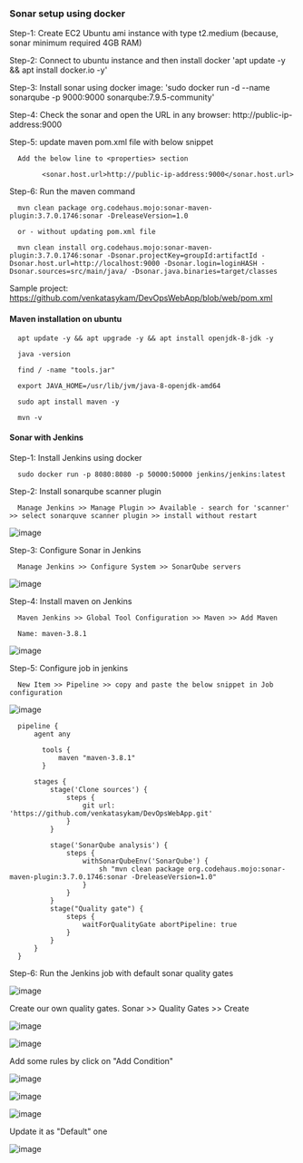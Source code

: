 ### Sonar setup using docker

Step-1: Create EC2 Ubuntu ami instance with type t2.medium (because, sonar minimum required 4GB RAM)

Step-2: Connect to ubuntu instance and then install docker 'apt update -y && apt install docker.io -y'

Step-3: Install sonar using docker image: 'sudo docker run -d --name sonarqube -p 9000:9000 sonarqube:7.9.5-community'

Step-4: Check the sonar and open the URL in any browser: http://public-ip-address:9000

Step-5: update maven pom.xml file with below snippet

      Add the below line to <properties> section
      
            <sonar.host.url>http://public-ip-address:9000</sonar.host.url>
            
Step-6: Run the maven command

      mvn clean package org.codehaus.mojo:sonar-maven-plugin:3.7.0.1746:sonar -DreleaseVersion=1.0
      
      or - without updating pom.xml file
      
      mvn clean install org.codehaus.mojo:sonar-maven-plugin:3.7.0.1746:sonar -Dsonar.projectKey=groupId:artifactId -Dsonar.host.url=http://localhost:9000 -Dsonar.login=loginHASH -Dsonar.sources=src/main/java/ -Dsonar.java.binaries=target/classes
      
      
Sample project: https://github.com/venkatasykam/DevOpsWebApp/blob/web/pom.xml


#### Maven installation on ubuntu

      apt update -y && apt upgrade -y && apt install openjdk-8-jdk -y
      
      java -version
      
      find / -name "tools.jar"
      
      export JAVA_HOME=/usr/lib/jvm/java-8-openjdk-amd64
      
      sudo apt install maven -y
      
      mvn -v

#### Sonar with Jenkins

Step-1: Install Jenkins using docker

      sudo docker run -p 8080:8080 -p 50000:50000 jenkins/jenkins:latest
      
Step-2: Install sonarqube scanner plugin

      Manage Jenkins >> Manage Plugin >> Available - search for 'scanner' >> select sonarquve scanner plugin >> install without restart
      
![image](https://user-images.githubusercontent.com/24622526/127777873-e6d69b78-eba6-4fea-92b5-d8cdb51f9e99.png)

Step-3: Configure Sonar in Jenkins

      Manage Jenkins >> Configure System >> SonarQube servers
      
![image](https://user-images.githubusercontent.com/24622526/127777517-aa234189-a9f4-435c-91e3-372eb60f5197.png)

Step-4: Install maven on Jenkins

      Maven Jenkins >> Global Tool Configuration >> Maven >> Add Maven 
      
      Name: maven-3.8.1
      
![image](https://user-images.githubusercontent.com/24622526/127777598-09cc47ac-6183-4402-8260-10c310cda7ca.png)

Step-5: Configure job in jenkins

      New Item >> Pipeline >> copy and paste the below snippet in Job configuration


![image](https://user-images.githubusercontent.com/24622526/127778001-20dcb45d-8787-4739-abcd-338946b87cff.png)

      pipeline {
          agent any

            tools {
                maven "maven-3.8.1"
            }

          stages {
              stage('Clone sources') {
                  steps {
                      git url: 'https://github.com/venkatasykam/DevOpsWebApp.git'
                  }
              }

              stage('SonarQube analysis') {
                  steps {
                      withSonarQubeEnv('SonarQube') {
                          sh "mvn clean package org.codehaus.mojo:sonar-maven-plugin:3.7.0.1746:sonar -DreleaseVersion=1.0"
                      }
                  }
              }
              stage("Quality gate") {
                  steps {
                      waitForQualityGate abortPipeline: true
                  }
              }
          }
      }

Step-6: Run the Jenkins job with default sonar quality gates

![image](https://user-images.githubusercontent.com/24622526/127778246-82cc7d9e-99d9-44fc-8a77-c951d0022ad3.png)


Create our own quality gates. Sonar >> Quality Gates >> Create


![image](https://user-images.githubusercontent.com/24622526/127778354-154c1f28-b21a-40eb-9864-4229f68104c3.png)

![image](https://user-images.githubusercontent.com/24622526/127778377-e93601a5-6d7c-475a-a54b-f52ea131419b.png)


Add some rules by click on "Add Condition" 

![image](https://user-images.githubusercontent.com/24622526/127778410-b2e8f367-fd4e-4c31-b67a-10522f80794e.png)

![image](https://user-images.githubusercontent.com/24622526/127778439-6659aecb-bb9e-4176-b8ef-6068caa605ee.png)


![image](https://user-images.githubusercontent.com/24622526/127778479-aebff7af-365b-4b36-a8f7-5a78f2e95f90.png)

Update it as "Default" one

![image](https://user-images.githubusercontent.com/24622526/127778484-f204d46e-8bc7-448b-8dd3-de45619e7093.png)




